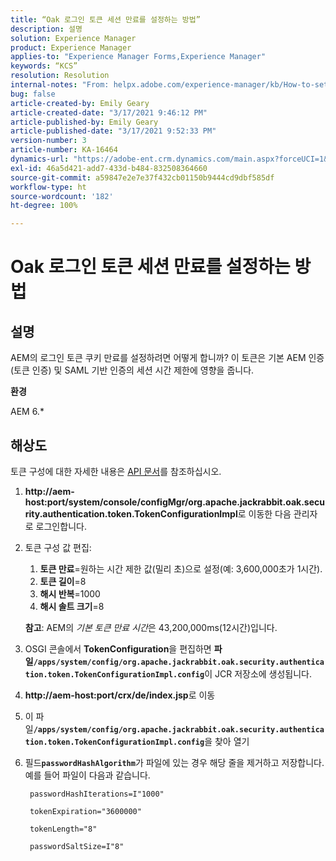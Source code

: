 ```yaml
---
title: “Oak 로그인 토큰 세션 만료를 설정하는 방법”
description: 설명
solution: Experience Manager
product: Experience Manager
applies-to: "Experience Manager Forms,Experience Manager"
keywords: “KCS”
resolution: Resolution
internal-notes: "From: helpx.adobe.com/experience-manager/kb/How-to-set-token-session-expiration-AEM.html"
bug: false
article-created-by: Emily Geary
article-created-date: "3/17/2021 9:46:12 PM"
article-published-by: Emily Geary
article-published-date: "3/17/2021 9:52:33 PM"
version-number: 3
article-number: KA-16464
dynamics-url: "https://adobe-ent.crm.dynamics.com/main.aspx?forceUCI=1&pagetype=entityrecord&etn=knowledgearticle&id=1f76a130-6a87-eb11-a812-000d3a593216"
exl-id: 46a5d421-add7-433d-b484-832508364660
source-git-commit: a59847e2e7e37f432cb01150b9444cd9dbf585df
workflow-type: ht
source-wordcount: '182'
ht-degree: 100%

---
```


# Oak 로그인 토큰 세션 만료를 설정하는 방법

## 설명

AEM의 로그인 토큰 쿠키 만료를 설정하려면 어떻게 합니까? 이 토큰은 기본 AEM 인증(토큰 인증) 및 SAML 기반 인증의 세션 시간 제한에 영향을 줍니다.

<b>환경</b>

AEM 6.\*

## 해상도

토큰 구성에 대한 자세한 내용은 [API 문서](https://jackrabbit.apache.org/oak/docs/apidocs/org/apache/jackrabbit/oak/security/authentication/token/TokenConfigurationImpl.html)를 참조하십시오.

1. <b>http://aem-host:port/system/console/configMgr/org.apache.jackrabbit.oak.security.authentication.token.TokenConfigurationImpl</b>로 이동한 다음 관리자로 로그인합니다.
1. 토큰 구성 값 편집:
   1. <b>토큰 만료</b>=원하는 시간 제한 값(밀리 초)으로 설정(예: 3,600,000초가 1시간).
   1. <b>토큰 길이</b>=8
   1. <b>해시 반복</b>=1000
   1. <b>해시 솔트 크기</b>=8

   <b>참고</b>: AEM의 *기본 토큰 만료 시간*&#x200B;은 43,200,000ms(12시간)입니다.

1. OSGI 콘솔에서 <b>TokenConfiguration</b>을 편집하면 <b>파일`/apps/system/config/org.apache.jackrabbit.oak.security.authentication.token.TokenConfigurationImpl.config`</b>이 JCR 저장소에 생성됩니다.
1. <b>http://aem-host:port/crx/de/index.jsp</b>로 이동
1. 이 파일<b>`/apps/system/config/org.apache.jackrabbit.oak.security.authentication.token.TokenConfigurationImpl.config`</b>을 찾아 열기
1. 필드<b>`passwordHashAlgorithm`</b>가 파일에 있는 경우 해당 줄을 제거하고 저장합니다. 예를 들어 파일이 다음과 같습니다.

   ```
    passwordHashIterations=I"1000"
   
    tokenExpiration="3600000"
   
    tokenLength="8"
   
    passwordSaltSize=I"8"
   ```

